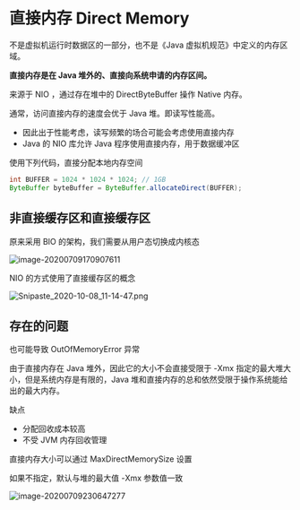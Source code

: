 # 直接内存 Direct Memory

不是虚拟机运行时数据区的一部分，也不是《Java 虚拟机规范》中定义的内存区域。

**直接内存是在 Java 堆外的、直接向系统申请的内存区间。**

来源于 NIO ，通过存在堆中的 DirectByteBuffer 操作 Native 内存。

通常，访问直接内存的速度会优于 Java 堆。即读写性能高。

- 因此出于性能考虑，读写频繁的场合可能会考虑使用直接内存
- Java 的 NIO 库允许 Java 程序使用直接内存，用于数据缓冲区

使用下列代码，直接分配本地内存空间

```java
int BUFFER = 1024 * 1024 * 1024; // 1GB
ByteBuffer byteBuffer = ByteBuffer.allocateDirect(BUFFER);
```

## 非直接缓存区和直接缓存区

原来采用 BIO 的架构，我们需要从用户态切换成内核态

![image-20200709170907611](https://gitee.com/xlshi/blog_img/raw/master/img/20201012110421.png)

NIO 的方式使用了直接缓存区的概念

![Snipaste_2020-10-08_11-14-47.png](https://gitee.com/xlshi/blog_img/raw/master/img/20201012110433.png)

## 存在的问题

也可能导致 OutOfMemoryError 异常

由于直接内存在 Java 堆外，因此它的大小不会直接受限于 -Xmx 指定的最大堆大小，但是系统内存是有限的，Java 堆和直接内存的总和依然受限于操作系统能给出的最大内存。

缺点

- 分配回收成本较高
- 不受 JVM 内存回收管理

直接内存大小可以通过 MaxDirectMemorySize 设置

如果不指定，默认与堆的最大值 -Xmx 参数值一致

![image-20200709230647277](https://gitee.com/xlshi/blog_img/raw/master/img/20201012110436.png)